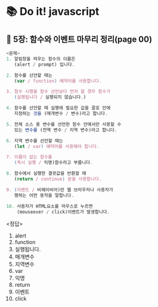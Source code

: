 # 📚 Do it! javascript

## 📌 5장: 함수와 이벤트 마무리 정리(page 00)
```javascript
<문제>
1. 알림창을 띄우는 함수의 이름은 
   (alert / prompt) 입니다.

2. 함수를 선언할 때는 
   (var / function) 예약어를 사용합니다.

3. 함수 시행을 함수 선언보다 먼저 할 경우 함수가
   (실행됩니다 / 실행되지 않습니다.)

4. 함수를 선언할 때 실행에 필요한 값을 괄호 안에
   지정하는 것을 (매개변수 / 변수)라고 합니다.

5. 전체 소스 중 변수를 선언한 함수 안에서만 사용할 수
   있는 변수를 (전역 변수 / 지역 변수)라고 합니다.

6. 지역 변수를 선언할 때는 
   (let / var) 예약어를 사용해야 합니다.

7. 이름이 없는 함수를 
   (즉시 실행 / 익명)함수라고 부릅니다.

8. 함수에서 실행한 결괏값을 반환할 때
   (return / continue) 문을 사용합니다.

9. (이벤트 / 비헤이비어)란 웹 브라우저나 사용자가
   행하는 어떤 동작을 말합니다.

10. 사용자가 HTML요소를 마우스로 누르면
    (mouseover / click)이벤트가 발생합니다.
```

<정답>
1. alert
2. function
3. 실행됩니다.
4. 매개변수
5. 지역변수
6. var
7. 익명
8. return
9. 이벤트
10. click
```